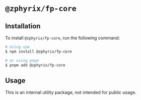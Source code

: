 # `@zphyrix/fp-core`

## Installation

To install `@zphyrix/fp-core`, run the following command:

```sh
# Using npm
$ npm install @zphyrix/fp-core

# or using pnpm
$ pnpm add @zphyrix/fp-core
```

## Usage

This is an internal utility package, not intended for public usage.
